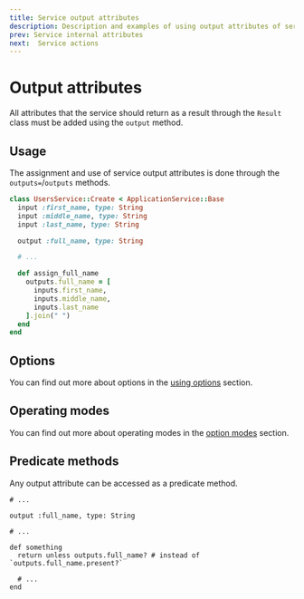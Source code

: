 ```yaml
---
title: Service output attributes
description: Description and examples of using output attributes of service
prev: Service internal attributes
next:  Service actions
---
```


# Output attributes

All attributes that the service should return as a result through the `Result` class must be added using the `output` method.

## Usage

The assignment and use of service output attributes is done through the `outputs=`/`outputs` methods.

```ruby
class UsersService::Create < ApplicationService::Base
  input :first_name, type: String
  input :middle_name, type: String
  input :last_name, type: String

  output :full_name, type: String

  # ...

  def assign_full_name
    outputs.full_name = [
      inputs.first_name,
      inputs.middle_name,
      inputs.last_name
    ].join(" ")
  end
end
```

## Options

You can find out more about options in the [using options](../options/usage) section.

## Operating modes

You can find out more about operating modes in the [option modes](../options/modes) section.

## Predicate methods

Any output attribute can be accessed as a predicate method.

```ruby{8}
# ...

output :full_name, type: String

# ...

def something
  return unless outputs.full_name? # instead of `outputs.full_name.present?`

  # ...
end
```
